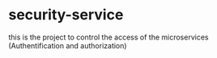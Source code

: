 # security-service
this is the project to control the access of the microservices (Authentification and authorization)